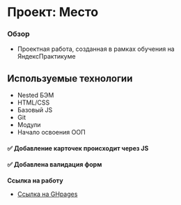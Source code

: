 # Проект: Место

### Обзор

* Проектная работа, созданная в рамках обучения на ЯндексПрактикуме

## Используемые технологии ##
* Nested БЭМ
* HTML/CSS
* Базовый JS
* Git
* Модули
* Начало освоения ООП

#### :white_check_mark: Добавление карточек происходит через JS
#### :white_check_mark: Добавлена валидация форм

**Ссылка на работу**


* [Ссылка на GHpages](https://innabunny.github.io/mesto/index.html)



